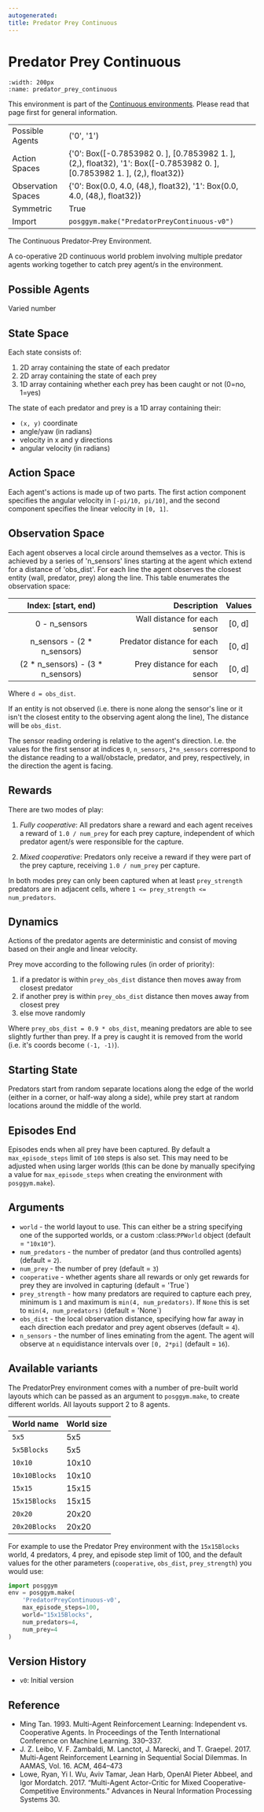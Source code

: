 ```yaml
---
autogenerated:
title: Predator Prey Continuous
---
```


# Predator Prey Continuous

```{figure} ../../_static/videos/continuous/predator_prey_continuous.gif
:width: 200px
:name: predator_prey_continuous
```

This environment is part of the <a href='..'>Continuous environments</a>. Please read that page first for general information.

|   |   |
|---|---|
| Possible Agents | ('0', '1') |
| Action Spaces | {'0': Box([-0.7853982  0.       ], [0.7853982 1.       ], (2,), float32), '1': Box([-0.7853982  0.       ], [0.7853982 1.       ], (2,), float32)} |
| Observation Spaces | {'0': Box(0.0, 4.0, (48,), float32), '1': Box(0.0, 4.0, (48,), float32)} |
| Symmetric | True |
| Import | `posggym.make("PredatorPreyContinuous-v0")` |


The Continuous Predator-Prey Environment.

A co-operative 2D continuous world problem involving multiple predator agents
working together to catch prey agent/s in the environment.

Possible Agents
---------------
Varied number

State Space
-----------
Each state consists of:

1. 2D array containing the state of each predator
2. 2D array containing the state of each prey
3. 1D array containing whether each prey has been caught or not (0=no, 1=yes)

The state of each predator and prey is a 1D array containing their:

- `(x, y)` coordinate
- angle/yaw (in radians)
- velocity in x and y directions
- angular velocity (in radians)

Action Space
------------
Each agent's actions is made up of two parts. The first action component specifies
the angular velocity in `[-pi/10, pi/10]`, and the second component specifies the
linear velocity in `[0, 1]`.

Observation Space
-----------------
Each agent observes a local circle around themselves as a vector. This is achieved
by a series of 'n_sensors' lines starting at the agent which extend for a distance
of 'obs_dist'. For each line the agent observes the closest entity (wall, predator,
prey) along the line. This table enumerates the observation space:

|        Index: [start, end)        | Description                       | Values |
| :-------------------------------: | --------------------------------: | :----: |
|           0 - n_sensors           | Wall distance for each sensor     | [0, d] |
|    n_sensors - (2 * n_sensors)    | Predator distance for each sensor | [0, d] |
| (2 * n_sensors) - (3 * n_sensors) | Prey distance for each sensor     | [0, d] |


Where `d = obs_dist`.

If an entity is not observed (i.e. there is none along the sensor's line or it
isn't the closest entity to the observing agent along the line), The distance will
be `obs_dist`.

The sensor reading ordering is relative to the agent's direction. I.e. the values
for the first sensor at indices `0`, `n_sensors`, `2*n_sensors` correspond to the
distance reading to a wall/obstacle, predator, and prey, respectively, in the
direction the agent is facing.

Rewards
-------
There are two modes of play:

1. *Fully cooperative*: All predators share a reward and each agent receives
a reward of `1.0 / num_prey` for each prey capture, independent of which
predator agent/s were responsible for the capture.

2. *Mixed cooperative*: Predators only receive a reward if they were part
of the prey capture, receiving `1.0 / num_prey` per capture.

In both modes prey can only been captured when at least `prey_strength`
predators are in adjacent cells, where `1 <= prey_strength <= num_predators`.

Dynamics
--------
Actions of the predator agents are deterministic and consist of moving based on
their angle and linear velocity.

Prey move according to the following rules (in order of priority):

1. if a predator is within `prey_obs_dist` distance then moves away from closest
    predator
2. if another prey is within `prey_obs_dist` distance then moves away from closest
    prey
3. else move randomly

Where `prey_obs_dist = 0.9 * obs_dist`, meaning predators are able to see slightly
further than prey. If a prey is caught it is removed from the world (i.e. it's
coords become `(-1, -1)`).

Starting State
--------------
Predators start from random separate locations along the edge of the world
(either in a corner, or half-way along a side), while prey start at random locations
around the middle of the world.

Episodes End
------------
Episodes ends when all prey have been captured. By default a `max_episode_steps`
limit of `100` steps is also set. This may need to be adjusted when using larger
worlds (this can be done by manually specifying a value for `max_episode_steps` when
creating the environment with `posggym.make`).

Arguments
---------

- `world` - the world layout to use. This can either be a string specifying one of
    the supported worlds, or a custom :class:`PPWorld` object (default = `"10x10"`).
- `num_predators` - the number of predator (and thus controlled agents)
    (default = `2`).
- `num_prey` - the number of prey (default = `3`)
- `cooperative` - whether agents share all rewards or only get rewards for prey they
    are involved in capturing (default = 'True`)
- `prey_strength` - how many predators are required to capture each prey, minimum is
    `1` and maximum is `min(4, num_predators)`. If `None` this is set to
    `min(4, num_predators)` (default = 'None`)
- `obs_dist` - the local observation distance, specifying how far away in each
    direction each predator and prey agent observes (default = `4`).
- `n_sensors` - the number of lines eminating from the agent. The agent will observe
    at `n` equidistance intervals over `[0, 2*pi]` (default = `16`).

Available variants
------------------

The PredatorPrey environment comes with a number of pre-built world layouts which
can be passed as an argument to `posggym.make`, to create different worlds. All
layouts support 2 to 8 agents.

| World name         | World size |
|-------------------|-----------|
| `5x5`             | 5x5       |
| `5x5Blocks`       | 5x5       |
| `10x10`           | 10x10     |
| `10x10Blocks`     | 10x10     |
| `15x15`           | 15x15     |
| `15x15Blocks`     | 15x15     |
| `20x20`           | 20x20     |
| `20x20Blocks`     | 20x20     |


For example to use the Predator Prey environment with the `15x15Blocks` world, 4
predators, 4 prey, and episode step limit of 100, and the default values for the
other parameters (`cooperative`, `obs_dist`, `prey_strength`) you would use:

```python
import posggym
env = posggym.make(
    'PredatorPreyContinuous-v0',
    max_episode_steps=100,
    world="15x15Blocks",
    num_predators=4,
    num_prey=4
)
```

Version History
---------------
- `v0`: Initial version

Reference
---------
- Ming Tan. 1993. Multi-Agent Reinforcement Learning: Independent vs. Cooperative
  Agents. In Proceedings of the Tenth International Conference on Machine Learning.
  330–337.
- J. Z. Leibo, V. F. Zambaldi, M. Lanctot, J. Marecki, and T. Graepel. 2017.
  Multi-Agent Reinforcement Learning in Sequential Social Dilemmas. In AAMAS,
  Vol. 16. ACM, 464–473
- Lowe, Ryan, Yi I. Wu, Aviv Tamar, Jean Harb, OpenAI Pieter Abbeel, and Igor
  Mordatch. 2017. “Multi-Agent Actor-Critic for Mixed Cooperative-Competitive
  Environments.” Advances in Neural Information Processing Systems 30.
